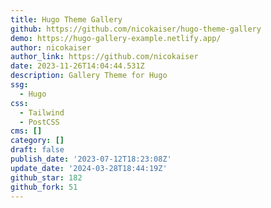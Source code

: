 ```yaml
---
title: Hugo Theme Gallery
github: https://github.com/nicokaiser/hugo-theme-gallery
demo: https://hugo-gallery-example.netlify.app/
author: nicokaiser
author_link: https://github.com/nicokaiser
date: 2023-11-26T14:04:44.531Z
description: Gallery Theme for Hugo
ssg:
  - Hugo
css:
  - Tailwind
  - PostCSS
cms: []
category: []
draft: false
publish_date: '2023-07-12T18:23:08Z'
update_date: '2024-03-28T18:44:19Z'
github_star: 182
github_fork: 51
---
```

